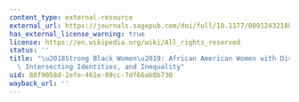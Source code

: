 ```yaml
---
content_type: external-resource
external_url: https://journals.sagepub.com/doi/full/10.1177/0891243218814820
has_external_license_warning: true
license: https://en.wikipedia.org/wiki/All_rights_reserved
status: ''
title: "\u2018Strong Black Women\u2019: African American Women with Disabilities,\
  \ Intersecting Identities, and Inequality"
uid: 88f9058d-2efe-461e-89cc-7df66ab0b730
wayback_url: ''
---
```

